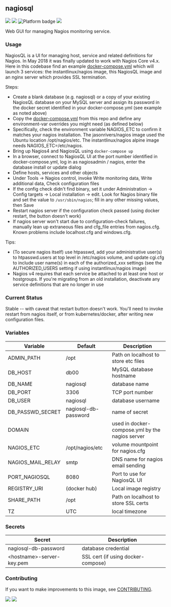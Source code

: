 ## nagiosql
[![](https://img.shields.io/docker/v/instantlinux/nagiosql?sort=date)](https://hub.docker.com/r/instantlinux/nagiosql/tags "Version badge") [![](https://img.shields.io/docker/image-size/instantlinux/nagiosql?sort=date)](https://github.com/instantlinux/docker-tools/-/blob/main/images/nagiosql "Image badge") ![](https://img.shields.io/badge/platform-amd64%20arm64%20arm%2Fv7-blue "Platform badge") [![](https://img.shields.io/badge/dockerfile-latest-blue)](https://gitlab.com/instantlinux/docker-tools/-/blob/main/images/nagiosql/Dockerfile "dockerfile")

Web GUI for managing Nagios monitoring service.

### Usage

NagiosQL is a UI for managing host, service and related definitions for Nagios. In May 2018 it was finally updated to work with Nagios Core v4.x. Here in this codebase find an example [docker-compose.yml](https://github.com/instantlinux/docker-tools/blob/main/images/nagiosql/docker-compose.yml) which will launch 3 services: the instantlinux/nagios image, this NagiosQL image and an nginx server which provides SSL termination.

Steps:
* Create a blank database (e.g. nagiosql) or a copy of your existing NagiosQL database on your MySQL server and assign its password in the docker secret identified in your docker-compose.yml (see example as noted above)
* Copy the [docker-compose.yml](https://github.com/instantlinux/docker-tools/blob/main/images/nagiosql/docker-compose.yml) from this repo and define any environment-var overrides you might need (as defined below)
* Specifically, check the environment variable NAGIOS_ETC to confirm it matches your nagios installation. The jasonrivers/nagios image used the Ubuntu location /opt/nagios/etc. The instantlinux/nagios alpine image needs NAGIOS_ETC=/etc/nagios.
* Bring up Nagios4 and NagiosQL using `docker-compose up`
* In a browser, connect to NagiosQL UI at the port number identified in docker-compose.yml, log in as nagiosadmin / nagios, enter the database install or update dialog
* Define hosts, services and other objects
* Under Tools -> Nagios control, invoke Write monitoring data, Write additional data, Check configuration files
* If the config check didn't find binary, set it under Administration -> Config targets -> Local installation -> edit. Look for Nagios binary file and set the value to `/usr/sbin/nagios`; fill in any other missing values, then Save
* Restart nagios server if the configuration check passed (using docker restart, the button doesn't work)
* If nagios server won't start due to configuration-check failures, manually lean up extraneous files and cfg_file entries from nagios.cfg. Known problems include localhost.cfg and windows.cfg.

Tips:
* (To secure nagios itself) use htpasswd, add your administrative user(s) to htpasswd.users at top level in /etc/nagios volume, and update cgi.cfg to include user name(s) in each of the authorized_xxx settings (see the AUTHORIZED_USERS setting if using instantlinux/nagios image)
* Nagios v4 requires that each service be attached to at least one host or hostgroups. If you're migrating from an old installation, deactivate any service definitions that are no longer in use

### Current Status

Stable -- with caveat that restart button doesn't work. You'll need to invoke restart from nagios itself, or from kubernetes/docker, after writing new configuration files.

### Variables

Variable | Default | Description |
-------- | ------- | ----------- |
ADMIN_PATH | /opt | Path on localhost to store etc files
DB_HOST | db00 | MySQL database hostname
DB_NAME | nagiosql | database name
DB_PORT | 3306 | TCP port number
DB_USER | nagiosql | database username
DB_PASSWD_SECRET | nagiosql-db-password | name of secret
DOMAIN | | used in docker-compose.yml by the nagios server
NAGIOS_ETC | /opt/nagios/etc | volume mountpoint for nagios.cfg
NAGIOS_MAIL_RELAY | smtp | DNS name for nagios email sending
PORT_NAGIOSQL| 8080 | Port to use for NagiosQL UI
REGISTRY_URI | (docker hub) | Local image registry
SHARE_PATH | /opt | Path on localhost to store SSL certs
TZ | UTC | local timezone

### Secrets

Secret | Description
------ | -----------
nagiosql-db-password | database credential
\<hostname>-server-key.pem | SSL cert (if using docker-compose)

### Contributing

If you want to make improvements to this image, see [CONTRIBUTING](https://github.com/instantlinux/docker-tools/blob/main/CONTRIBUTING.md).

[![](https://img.shields.io/badge/license-Apache--2.0-red.svg)](https://choosealicense.com/licenses/apache-2.0/ "License badge") [![](https://img.shields.io/badge/code-sourceforge%2Fnagiosql-blue.svg)](https://sourceforge.net/projects/nagiosql/ "Code repo")
